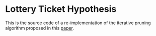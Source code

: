 # Lottery Ticket Hypothesis

This is the source code of a re-implementation of the iterative pruning algorithm proposed in this [paper](https://arxiv.org/abs/1803.03635).
